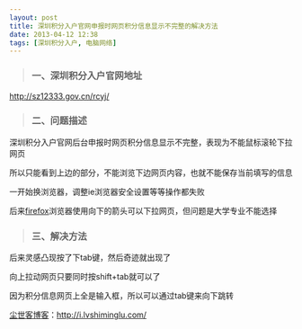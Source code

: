 ```yaml
---
layout: post
title: 深圳积分入户官网申报时网页积分信息显示不完整的解决方法
date: 2013-04-12 12:38
tags: [深圳积分入户, 电脑网络]
---
```

<blockquote>
<h3>一、深圳积分入户官网地址</h3>
</blockquote>
<a href="http://sz12333.gov.cn/rcyj/" target="_blank">http://sz12333.gov.cn/rcyj/</a>
<blockquote>
<h3>二、问题描述</h3>
</blockquote>
深圳积分入户官网后台申报时网页积分信息显示不完整，表现为不能鼠标滚轮下拉网页

所以只能看到上边的部分，不能浏览下边网页内容，也就不能保存当前填写的信息

一开始换浏览器，调整ie浏览器安全设置等等操作都失败

后来<a href="http://i.lvshiminglu.com/tag/firefox" target="_blank">firefox</a>浏览器使用向下的箭头可以下拉网页，但问题是大学专业不能选择
<blockquote>
<h3>三、解决方法</h3>
</blockquote>
后来灵感凸现按了下tab键，然后奇迹就出现了

向上拉动网页只要同时按shift+tab就可以了

因为积分信息网页上全是输入框，所以可以通过tab键来向下跳转

<a href="http://i.lvshiminglu.com/">尘世客博客</a>：<a href="http://i.lvshiminglu.com/">http://i.lvshiminglu.com/</a>

